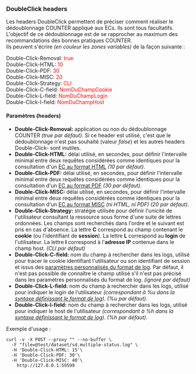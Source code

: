 ### DoubleClick headers ###

Les headers DoubleClick permettent de préciser comment réaliser le dédoublonnage COUNTER appliqué aux ECs.
Ils sont tous facultatifs.</br>
L'objectif de ce dédoublonnage est de se rapprocher au maximum des recommandations des bonnes pratiques COUNTER.</br>
Ils peuvent s'écrire *(en couleur les zones variables)* de la façon suivante :

Double-Click-Removal: <span style="color: red">true</span></br>
Double-Click-HTML: <span style="color: red">10</span></br>
Double-Click-PDF: <span style="color: red">30</span></br>
Double-Click-MISC: <span style="color: red">20</span></br>
Double-Click-Strategy: <span style="color: red">CLI</span></br>
Double-Click-C-field: <span style="color: red">NomDuChampCookie</span></br>
Double-Click-L-field: <span style="color: red">NomDuChampLogin</span></br>
Double-Click-I-field: <span style="color: red">NomDuChampHost</span></br>


#### Paramètres (headers) ####

-   **Double-Click-Removal:** application ou non du dédoublonnage COUNTER *(true par défaut)*. Si ce header est utilisé, c'est que le dédoublonnage n'est pas souhaité (valeur *false*) et les autres headers Double-Click- sont inutiles.
-   **Double-Click-HTML:** délai utilisé, en secondes, pour définir l'intervalle minimal entre deux requêtes considérées comme identiques pour la consultation d'un [EC au format HTML](./ec-attributes.html#formats-de-ressources) *(10 par défaut)*.
-   **Double-Click-PDF:** délai utilisé, en secondes, pour définir l'intervalle minimal entre deux requêtes considérées comme identiques pour la consultation d'un [EC au format PDF](./ec-attributes.html#formats-de-ressources) *(30 par défaut)*.
-   **Double-Click-MISC:** délai utilisé, en secondes, pour définir l'intervalle minimal entre deux requêtes considérées comme identiques pour la consultation d'un [EC au format MISC](./ec-attributes.html#formats-de-ressources) *(ni HTML, ni PDF)* *(20 par défaut)*.
-   **Double-Click-Strategy:** stratégie utilisée pour définir l'unicité de l'utilisateur consultant la ressource sous forme d'une suite de lettres ordonnées. Les champs sont recherchés dans l'ordre et le suivant est pris en cas d'absence. La lettre **C** correspond au champ contenant le **cookie** (ou l'identifiant de **session**). La lettre **L** correspond au **login** de l'utilisateur. La lettre **I** correspond à l'**adresse IP** contenue dans le champ host. *(CLI par défaut)*
-   **Double-Click-C-field:** nom du champ à rechercher dans les logs, utilisé pour tracer le cookie identifiant l'utilisateur ou son identifiant de session et issus des [paramètres personnalisés du format de log](./formats.html#paramtres-personnaliss). Par défaut, il n'est pas possible de connaître le champ utilisé s'il n'est pas précisé dans les paramètres personnalisés du format de log. *(ignoré par défaut)*
-   **Double-Click-L-field:** nom du champ à rechercher dans les logs, utilisé pour indiquer le login de l'utilisateur *(correspondant à %u dans la [syntaxe définissant le format de log](./formats.html))*. *(%u par défaut)*.
-   **Double-Click-I-field:** nom du champ à rechercher dans les logs, utilisé pour indiquer le host de l'utilisateur *(correspondant à %h dans la [syntaxe définissant le format de log](./formats.html))*. *(%h par défaut)*.


Exemple d'usage :
```shell
curl -v -X POST --proxy "" --no-buffer \
  -F "file=@test/dataset/sd.multiple-status.log" \
  -H 'Double-Click-HTML: 15'\
  -H 'Double-Click-PDF: 30'\
  -H 'Double-Click-MISC: 40'\
 	http://127.0.0.1:59599

```
